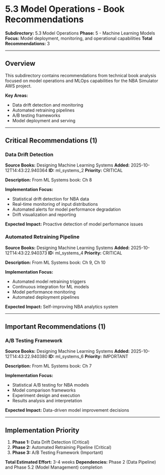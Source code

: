 # 5.3 Model Operations - Book Recommendations

**Subdirectory:** 5.3 Model Operations
**Phase:** 5 - Machine Learning Models
**Focus:** Model deployment, monitoring, and operational capabilities
**Total Recommendations:** 3

---

## Overview

This subdirectory contains recommendations from technical book analysis focused on model operations and MLOps capabilities for the NBA Simulator AWS project.

**Key Areas:**
- Data drift detection and monitoring
- Automated retraining pipelines
- A/B testing frameworks
- Model deployment and serving

---

## Critical Recommendations (1)

### Data Drift Detection

**Source Books:** Designing Machine Learning Systems
**Added:** 2025-10-12T14:43:22.940364
**ID:** ml_systems_2
**Priority:** CRITICAL

**Description:** From ML Systems book: Ch 8

**Implementation Focus:**
- Statistical drift detection for NBA data
- Real-time monitoring of input distributions
- Automated alerts for model performance degradation
- Drift visualization and reporting

**Expected Impact:** Proactive detection of model performance issues

### Automated Retraining Pipeline

**Source Books:** Designing Machine Learning Systems
**Added:** 2025-10-12T14:43:22.940373
**ID:** ml_systems_4
**Priority:** CRITICAL

**Description:** From ML Systems book: Ch 9, Ch 10

**Implementation Focus:**
- Automated model retraining triggers
- Continuous integration for ML models
- Model performance monitoring
- Automated deployment pipelines

**Expected Impact:** Self-improving NBA analytics system

---

## Important Recommendations (1)

### A/B Testing Framework

**Source Books:** Designing Machine Learning Systems
**Added:** 2025-10-12T14:43:22.940380
**ID:** ml_systems_6
**Priority:** IMPORTANT

**Description:** From ML Systems book: Ch 7

**Implementation Focus:**
- Statistical A/B testing for NBA models
- Model comparison frameworks
- Experiment design and execution
- Results analysis and interpretation

**Expected Impact:** Data-driven model improvement decisions

---

## Implementation Priority

1. **Phase 1:** Data Drift Detection (Critical)
2. **Phase 2:** Automated Retraining Pipeline (Critical)
3. **Phase 3:** A/B Testing Framework (Important)

**Total Estimated Effort:** 3-4 weeks
**Dependencies:** Phase 2 (Data Pipeline) and Phase 5.2 (Model Management) completion




